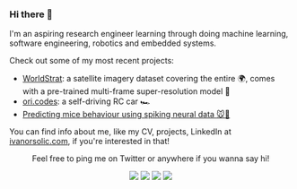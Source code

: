 ### Hi there 👋

I'm an aspiring research engineer learning through doing machine learning, software engineering, robotics and embedded systems.

Check out some of my most recent projects:
- [WorldStrat](https://github.com/worldstrat/worldstrat): a satellite imagery dataset covering the entire 🌍, comes with a pre-trained multi-frame super-resolution model 📸
- [ori.codes](https://ori.codes): a self-driving RC car 🏎️
- [Predicting mice behaviour using spiking neural data 🐭🧠](https://ivanorsolic.com/project/neuromatch)

You can find info about me, like my CV, projects, LinkedIn at [ivanorsolic.com](https://ivanorsolic.com), if you're interested in that!


<p align="center">
  Feel free to ping me on Twitter or anywhere if you wanna say hi!

  <p align="center">
  <!-- Code copied from jayhernandez! ♥ -->
    <a href="https://twitter.com/ivanorsolic" alt="Twitter"><img src="https://raw.githubusercontent.com/jayehernandez/jayehernandez/3f5402efef9a0ae89211a6e04609558e862ca616/readme/twitter-fill.svg"></a>
    <a href="https://www.linkedin.com/in/ivanorsolic/" alt="Linkedin"><img src="https://raw.githubusercontent.com/jayehernandez/jayehernandez/3f5402efef9a0ae89211a6e04609558e862ca616/readme/linkedin-fill.svg"></a>
    <a href="mailto:ivanorsolic@gmail.com" alt="E-mail"><img src="https://raw.githubusercontent.com/jayehernandez/jayehernandez/3f5402efef9a0ae89211a6e04609558e862ca616/readme/mail-fill.svg"></a>
    <a href="https://ori.codes" alt="Ori Codes Web"><img src="https://raw.githubusercontent.com/jayehernandez/jayehernandez/3f5402efef9a0ae89211a6e04609558e862ca616/readme/external-link-line.svg"></a>
    
  </p>
</p>

